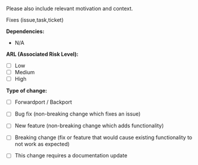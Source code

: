 Please also include relevant motivation and context. 

Fixes (issue,task,ticket)

**Dependencies:**
- N/A

**ARL (Associated Risk Level):**
- [ ] Low
- [ ] Medium
- [ ] High

**Type of change:**
- [ ] Forwardport / Backport
- [ ] Bug fix (non-breaking change which fixes an issue)
- [ ] New feature (non-breaking change which adds functionality)
- [ ] Breaking change (fix or feature that would cause existing functionality to not work as expected)
- [ ] This change requires a documentation update

